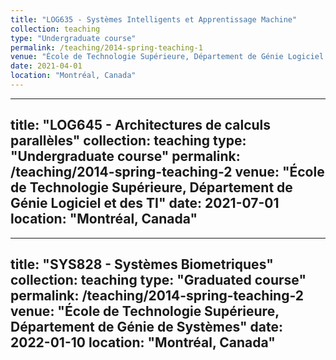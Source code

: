 ```yaml
---
title: "LOG635 - Systèmes Intelligents et Apprentissage Machine"
collection: teaching
type: "Undergraduate course"
permalink: /teaching/2014-spring-teaching-1
venue: "École de Technologie Supérieure, Département de Génie Logiciel et des TI"
date: 2021-04-01
location: "Montréal, Canada"
---
```


---
title: "LOG645 - Architectures de calculs parallèles"
collection: teaching
type: "Undergraduate course"
permalink: /teaching/2014-spring-teaching-2
venue: "École de Technologie Supérieure, Département de Génie Logiciel et des TI"
date: 2021-07-01
location: "Montréal, Canada"
---

---
title: "SYS828 - Systèmes Biometriques"
collection: teaching
type: "Graduated course"
permalink: /teaching/2014-spring-teaching-2
venue: "École de Technologie Supérieure, Département de Génie de Systèmes"
date: 2022-01-10
location: "Montréal, Canada"
---
